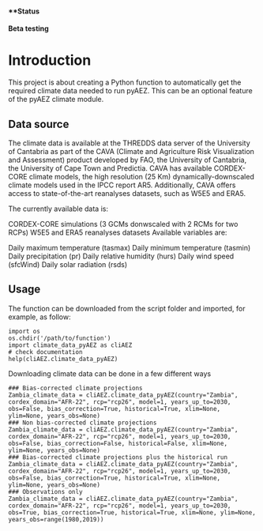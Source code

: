 #### **Status

**Beta testing**

# Introduction
This project is about creating a Python function to automatically get the required climate data needed to run pyAEZ. This can be an optional feature of the pyAEZ climate module. 

## Data source
The climate data is available at the THREDDS data server of the University of Cantabria as part of the CAVA (Climate and Agriculture Risk Visualization and Assessment) product developed by FAO, the University of Cantabria, the University of Cape Town and Predictia. 
CAVA has available CORDEX-CORE climate models, the high resolution (25 Km) dynamically-downscaled climate models used in the IPCC report AR5. Additionally, CAVA  offers access to state-of-the-art reanalyses datasets, such as W5E5 and ERA5.

The currently available data is:

CORDEX-CORE simulations (3 GCMs donwscaled with 2 RCMs for two RCPs)
W5E5 and ERA5 reanalyses datasets
Available variables are:

Daily maximum temperature (tasmax)
Daily minimum temperature (tasmin)
Daily precipitation (pr)
Daily relative humidity (hurs)
Daily wind speed (sfcWind)
Daily solar radiation (rsds)

## Usage
The function can be downloaded from the script folder and imported, for example, as follow:

```
import os
os.chdir('/path/to/function')
import climate_data_pyAEZ as cliAEZ
# check documentation
help(cliAEZ.climate_data_pyAEZ)

```
Downloading climate data can be done in a few different ways

```
### Bias-corrected climate projections 
Zambia_climate_data = cliAEZ.climate_data_pyAEZ(country="Zambia", cordex_domain="AFR-22", rcp="rcp26", model=1, years_up_to=2030, obs=False, bias_correction=True, historical=True, xlim=None, ylim=None, years_obs=None)
### Non bias-corrected climate projections
Zambia_climate_data = cliAEZ.climate_data_pyAEZ(country="Zambia", cordex_domain="AFR-22", rcp="rcp26", model=1, years_up_to=2030, obs=False, bias_correction=False, historical=False, xlim=None, ylim=None, years_obs=None)
### Bias-corrected climate projections plus the historical run
Zambia_climate_data = cliAEZ.climate_data_pyAEZ(country="Zambia", cordex_domain="AFR-22", rcp="rcp26", model=1, years_up_to=2030, obs=False, bias_correction=True, historical=True, xlim=None, ylim=None, years_obs=None)
### Observations only
Zambia_climate_data = cliAEZ.climate_data_pyAEZ(country="Zambia", cordex_domain="AFR-22", rcp="rcp26", model=1, years_up_to=2030, obs=True, bias_correction=True, historical=True, xlim=None, ylim=None, years_obs=range(1980,2019))
```




